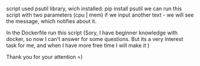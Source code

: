script used psutil library, wich installed:
  pip install psutil
we can run this script with two parameters (cpu | mem)
if we input another text - we will see the message, which notifies about it.

In the Dockerfile run this script (Sory, I have beginner knowledge with docker, so now I can't answer for some questions. 
But its a very interest task for me, and when I have more free time I will make it )

Thank you for your attention =)
